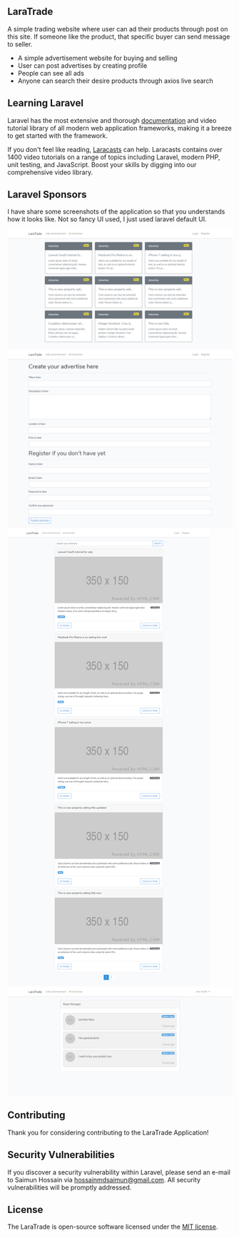 ## LaraTrade

A simple trading website where user can ad their products through post on this site. If someone like the product, that specific buyer can send message to seller. 

- A simple advertisement website for buying and selling
- User can post advertises by creating profile
- People can see all ads
- Anyone can search their desire products through axios live search


## Learning Laravel

Laravel has the most extensive and thorough [documentation](https://laravel.com/docs) and video tutorial library of all modern web application frameworks, making it a breeze to get started with the framework.

If you don't feel like reading, [Laracasts](https://laracasts.com) can help. Laracasts contains over 1400 video tutorials on a range of topics including Laravel, modern PHP, unit testing, and JavaScript. Boost your skills by digging into our comprehensive video library.

## Laravel Sponsors

I have share some screenshots of the application so that you understands how it looks like. Not so fancy UI used, I just used laravel default UI.

![ScreenShot](/screenshots/1.jpg)
![ScreenShot](/screenshots/2.jpg)
![ScreenShot](/screenshots/3.jpg)
![ScreenShot](/screenshots/4.jpg)

## Contributing

Thank you for considering contributing to the LaraTrade Application!

## Security Vulnerabilities

If you discover a security vulnerability within Laravel, please send an e-mail to Saimun Hossain via [hossainmdsaimun@gmail.com](mailto:hossainmdsaimun@gmail.com). All security vulnerabilities will be promptly addressed.

## License

The LaraTrade is open-source software licensed under the [MIT license](https://opensource.org/licenses/MIT).
